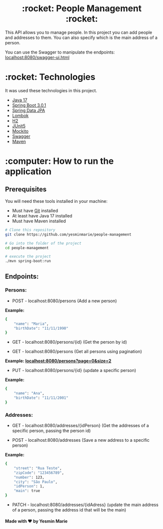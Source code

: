 <h1 align="center">:rocket: People Management :rocket:</h1>

<p>This API allows you to manage people. 
In this project you can add people and addresses to them. 
You can also specify which is the main address of a person. 
</p>

<p>You can use the Swagger to manipulate the endpoints:
<a href = "http://localhost:8080/swagger-ui/index.html#/">
localhost:8080/swagger-ui.html</a> </p>

<h1 id="technologies">:rocket: Technologies</h1>

<p>It was used these technologies in this project.</p>

- [Java 17](https://www.oracle.com/java/)
- [Spring Boot 3.0.1](https://spring.io/projects/spring-boot)
- [Spring Data JPA](https://spring.io/projects/spring-data-jpa)
- [Lombok](https://projectlombok.org/)
- [H2](https://www.h2database.com/html/main.html)
- [JUnit5](https://junit.org/junit5/docs/current/user-guide/)
- [Mockito](https://site.mockito.org/)
- [Swagger](https://swagger.io/)
- [Maven](https://maven.apache.org/)

<h1 id="how-to-run">:computer: How to run the application</h1>

<h2>Prerequisites</h2>

<p>You will need these tools installed in your machine:</p>

- Must have [Git](https://git-scm.com/ "Git") installed
- At least have Java 17 installed
- Must have Maven installed

```bash
# Clone this repository
git clone https://github.com/yesminmarie/people-management

# Go into the folder of the project
cd people-management

# execute the project
./mvn spring-boot:run
```
<h2> Endpoints: </h2>

<h3> Persons: </h3>

- POST - localhost:8080/persons (Add a new person)

<p><strong>Example:</strong></p>

```bash
{
    "name": "Maria",
    "birthDate": "11/11/1990"
}
```

- GET - localhost:8080/persons/{id} (Get the person by id)

- GET - localhost:8080/persons (Get all persons using pagination)
<p><strong> Example: <a href = "http://localhost:8080/persons?page=0&size=2">
localhost:8080/persons?page=0&size=2 </a> </strong></p>

- PUT - localhost:8080/persons/{id} (update a specific person)
<p><strong>Example:</strong></p>

```bash
{
    "name": "Ana",
    "birthDate": "11/11/2001"
}
```

<h3> Addresses: </h3>

- GET - localhost:8080/addresses/{idPerson} (Get the addresses of a specific person, passing the person id)

- POST - localhost:8080/addresses (Save a new address to a specific person)
<p><strong>Example:</strong></p>

```bash
{
    "street": "Rua Teste",
    "zipCode": "123456789",
    "number": 123,
    "city": "São Paulo",
    "idPerson": 1,
    "main": true
}
```

- PATCH - localhost:8080/addresses/{idAdress} (update the main address of a person, passing the address id that will be the main)

<h4>Made with ❤️ by Yesmin Marie</h4>